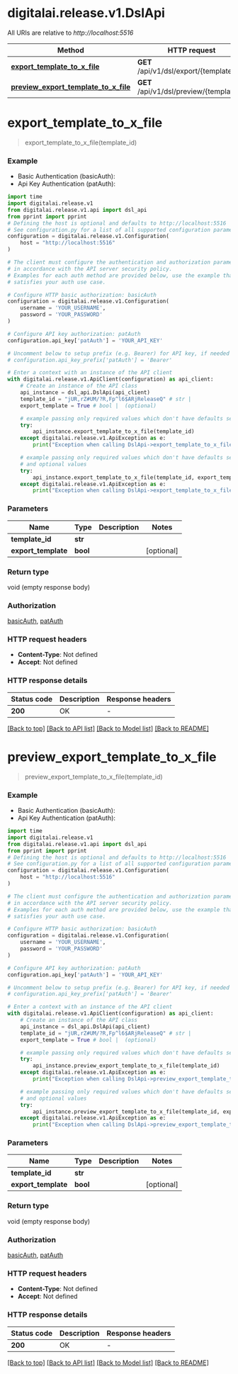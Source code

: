 # digitalai.release.v1.DslApi

All URIs are relative to *http://localhost:5516*

Method | HTTP request | Description
------------- | ------------- | -------------
[**export_template_to_x_file**](DslApi.md#export_template_to_x_file) | **GET** /api/v1/dsl/export/{templateId} | 
[**preview_export_template_to_x_file**](DslApi.md#preview_export_template_to_x_file) | **GET** /api/v1/dsl/preview/{templateId} | 


# **export_template_to_x_file**
> export_template_to_x_file(template_id)



### Example

* Basic Authentication (basicAuth):
* Api Key Authentication (patAuth):

```python
import time
import digitalai.release.v1
from digitalai.release.v1.api import dsl_api
from pprint import pprint
# Defining the host is optional and defaults to http://localhost:5516
# See configuration.py for a list of all supported configuration parameters.
configuration = digitalai.release.v1.Configuration(
    host = "http://localhost:5516"
)

# The client must configure the authentication and authorization parameters
# in accordance with the API server security policy.
# Examples for each auth method are provided below, use the example that
# satisfies your auth use case.

# Configure HTTP basic authorization: basicAuth
configuration = digitalai.release.v1.Configuration(
    username = 'YOUR_USERNAME',
    password = 'YOUR_PASSWORD'
)

# Configure API key authorization: patAuth
configuration.api_key['patAuth'] = 'YOUR_API_KEY'

# Uncomment below to setup prefix (e.g. Bearer) for API key, if needed
# configuration.api_key_prefix['patAuth'] = 'Bearer'

# Enter a context with an instance of the API client
with digitalai.release.v1.ApiClient(configuration) as api_client:
    # Create an instance of the API class
    api_instance = dsl_api.DslApi(api_client)
    template_id = "jUR,rZ#UM/?R,Fp^l6$ARjReleaseQ" # str | 
    export_template = True # bool |  (optional)

    # example passing only required values which don't have defaults set
    try:
        api_instance.export_template_to_x_file(template_id)
    except digitalai.release.v1.ApiException as e:
        print("Exception when calling DslApi->export_template_to_x_file: %s\n" % e)

    # example passing only required values which don't have defaults set
    # and optional values
    try:
        api_instance.export_template_to_x_file(template_id, export_template=export_template)
    except digitalai.release.v1.ApiException as e:
        print("Exception when calling DslApi->export_template_to_x_file: %s\n" % e)
```


### Parameters

Name | Type | Description  | Notes
------------- | ------------- | ------------- | -------------
 **template_id** | **str**|  |
 **export_template** | **bool**|  | [optional]

### Return type

void (empty response body)

### Authorization

[basicAuth](../README.md#basicAuth), [patAuth](../README.md#patAuth)

### HTTP request headers

 - **Content-Type**: Not defined
 - **Accept**: Not defined


### HTTP response details

| Status code | Description | Response headers |
|-------------|-------------|------------------|
**200** | OK |  -  |

[[Back to top]](#) [[Back to API list]](../README.md#documentation-for-api-endpoints) [[Back to Model list]](../README.md#documentation-for-models) [[Back to README]](../README.md)

# **preview_export_template_to_x_file**
> preview_export_template_to_x_file(template_id)



### Example

* Basic Authentication (basicAuth):
* Api Key Authentication (patAuth):

```python
import time
import digitalai.release.v1
from digitalai.release.v1.api import dsl_api
from pprint import pprint
# Defining the host is optional and defaults to http://localhost:5516
# See configuration.py for a list of all supported configuration parameters.
configuration = digitalai.release.v1.Configuration(
    host = "http://localhost:5516"
)

# The client must configure the authentication and authorization parameters
# in accordance with the API server security policy.
# Examples for each auth method are provided below, use the example that
# satisfies your auth use case.

# Configure HTTP basic authorization: basicAuth
configuration = digitalai.release.v1.Configuration(
    username = 'YOUR_USERNAME',
    password = 'YOUR_PASSWORD'
)

# Configure API key authorization: patAuth
configuration.api_key['patAuth'] = 'YOUR_API_KEY'

# Uncomment below to setup prefix (e.g. Bearer) for API key, if needed
# configuration.api_key_prefix['patAuth'] = 'Bearer'

# Enter a context with an instance of the API client
with digitalai.release.v1.ApiClient(configuration) as api_client:
    # Create an instance of the API class
    api_instance = dsl_api.DslApi(api_client)
    template_id = "jUR,rZ#UM/?R,Fp^l6$ARjReleaseQ" # str | 
    export_template = True # bool |  (optional)

    # example passing only required values which don't have defaults set
    try:
        api_instance.preview_export_template_to_x_file(template_id)
    except digitalai.release.v1.ApiException as e:
        print("Exception when calling DslApi->preview_export_template_to_x_file: %s\n" % e)

    # example passing only required values which don't have defaults set
    # and optional values
    try:
        api_instance.preview_export_template_to_x_file(template_id, export_template=export_template)
    except digitalai.release.v1.ApiException as e:
        print("Exception when calling DslApi->preview_export_template_to_x_file: %s\n" % e)
```


### Parameters

Name | Type | Description  | Notes
------------- | ------------- | ------------- | -------------
 **template_id** | **str**|  |
 **export_template** | **bool**|  | [optional]

### Return type

void (empty response body)

### Authorization

[basicAuth](../README.md#basicAuth), [patAuth](../README.md#patAuth)

### HTTP request headers

 - **Content-Type**: Not defined
 - **Accept**: Not defined


### HTTP response details

| Status code | Description | Response headers |
|-------------|-------------|------------------|
**200** | OK |  -  |

[[Back to top]](#) [[Back to API list]](../README.md#documentation-for-api-endpoints) [[Back to Model list]](../README.md#documentation-for-models) [[Back to README]](../README.md)

